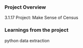 ### Project Overview

 3.1.17 Project: Make Sense of Census


### Learnings from the project

 python data extraction



